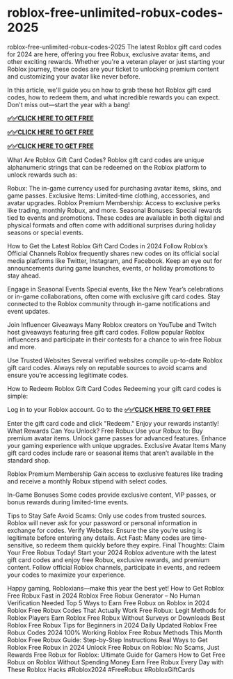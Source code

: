 # roblox-free-unlimited-robux-codes-2025
roblox-free-unlimited-robux-codes-2025
The latest Roblox gift card codes for 2024 are here, offering you free Robux, exclusive avatar items, and other exciting rewards. Whether you're a veteran player or just starting your Roblox journey, these codes are your ticket to unlocking premium content and customizing your avatar like never before.

In this article, we'll guide you on how to grab these hot Roblox gift card codes, how to redeem them, and what incredible rewards you can expect. Don't miss out—start the year with a bang!

**[✅✅CLICK HERE TO GET FREE](https://kp22.xyz/roblox/)** 

**[✅✅CLICK HERE TO GET FREE](https://kp22.xyz/roblox/)** 

**[✅✅CLICK HERE TO GET FREE](https://kp22.xyz/roblox/)** 

What Are Roblox Gift Card Codes?
Roblox gift card codes are unique alphanumeric strings that can be redeemed on the Roblox platform to unlock rewards such as:

Robux: The in-game currency used for purchasing avatar items, skins, and game passes.
Exclusive Items: Limited-time clothing, accessories, and avatar upgrades.
Roblox Premium Membership: Access to exclusive perks like trading, monthly Robux, and more.
Seasonal Bonuses: Special rewards tied to events and promotions.
These codes are available in both digital and physical formats and often come with additional surprises during holiday seasons or special events.

How to Get the Latest Roblox Gift Card Codes in 2024
Follow Roblox’s Official Channels
Roblox frequently shares new codes on its official social media platforms like Twitter, Instagram, and Facebook. Keep an eye out for announcements during game launches, events, or holiday promotions to stay ahead.

Engage in Seasonal Events
Special events, like the New Year’s celebrations or in-game collaborations, often come with exclusive gift card codes. Stay connected to the Roblox community through in-game notifications and event updates.

Join Influencer Giveaways
Many Roblox creators on YouTube and Twitch host giveaways featuring free gift card codes. Follow popular Roblox influencers and participate in their contests for a chance to win free Robux and more.

Use Trusted Websites
Several verified websites compile up-to-date Roblox gift card codes. Always rely on reputable sources to avoid scams and ensure you’re accessing legitimate codes.

How to Redeem Roblox Gift Card Codes
Redeeming your gift card codes is simple:

Log in to your Roblox account.
Go to the **[✅✅CLICK HERE TO GET FREE](https://kp22.xyz/roblox/)** 

Enter the gift card code and click "Redeem."
Enjoy your rewards instantly!
What Rewards Can You Unlock?
Free Robux
Use your Robux to:
Buy premium avatar items.
Unlock game passes for advanced features.
Enhance your gaming experience with unique upgrades.
Exclusive Avatar Items
Many gift card codes include rare or seasonal items that aren’t available in the standard shop.

Roblox Premium Membership
Gain access to exclusive features like trading and receive a monthly Robux stipend with select codes.

In-Game Bonuses
Some codes provide exclusive content, VIP passes, or bonus rewards during limited-time events.

Tips to Stay Safe
Avoid Scams: Only use codes from trusted sources. Roblox will never ask for your password or personal information in exchange for codes.
Verify Websites: Ensure the site you’re using is legitimate before entering any details.
Act Fast: Many codes are time-sensitive, so redeem them quickly before they expire.
Final Thoughts: Claim Your Free Robux Today!
Start your 2024 Roblox adventure with the latest gift card codes and enjoy free Robux, exclusive rewards, and premium content. Follow official Roblox channels, participate in events, and redeem your codes to maximize your experience.

Happy gaming, Robloxians—make this year the best yet!
How to Get Roblox Free Robux Fast in 2024
Roblox Free Robux Generator – No Human Verification Needed
Top 5 Ways to Earn Free Robux on Roblox in 2024
Roblox Free Robux Codes That Actually Work
Free Robux: Legit Methods for Roblox Players
Earn Roblox Free Robux Without Surveys or Downloads
Best Roblox Free Robux Tips for Beginners in 2024
Daily Updated Roblox Free Robux Codes 2024
100% Working Roblox Free Robux Methods This Month
Roblox Free Robux Guide: Step-by-Step Instructions
Real Ways to Get Roblox Free Robux in 2024
Unlock Free Robux on Roblox: No Scams, Just Rewards
Free Robux for Roblox: Ultimate Guide for Gamers
How to Get Free Robux on Roblox Without Spending Money
Earn Free Robux Every Day with These Roblox Hacks
#Roblox2024 #FreeRobux #RobloxGiftCards
